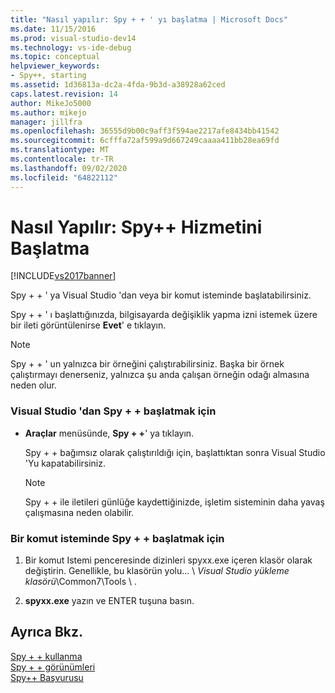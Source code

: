 ```yaml
---
title: "Nasıl yapılır: Spy + + ' yı başlatma | Microsoft Docs"
ms.date: 11/15/2016
ms.prod: visual-studio-dev14
ms.technology: vs-ide-debug
ms.topic: conceptual
helpviewer_keywords:
- Spy++, starting
ms.assetid: 1d36813a-dc2a-4fda-9b3d-a38928a62ced
caps.latest.revision: 14
author: MikeJo5000
ms.author: mikejo
manager: jillfra
ms.openlocfilehash: 36555d9b00c9aff3f594ae2217afe8434bb41542
ms.sourcegitcommit: 6cfffa72af599a9d667249caaaa411bb28ea69fd
ms.translationtype: MT
ms.contentlocale: tr-TR
ms.lasthandoff: 09/02/2020
ms.locfileid: "64822112"
---
```

# <a name="how-to-start-spy"></a>Nasıl Yapılır: Spy++ Hizmetini Başlatma
[!INCLUDE[vs2017banner](../includes/vs2017banner.md)]

Spy + + ' ya Visual Studio 'dan veya bir komut isteminde başlatabilirsiniz.  
  
 Spy + + ' ı başlattığınızda, bilgisayarda değişiklik yapma izni istemek üzere bir ileti görüntülenirse **Evet**' e tıklayın.  
  
> [!NOTE]
> Spy + + ' un yalnızca bir örneğini çalıştırabilirsiniz. Başka bir örnek çalıştırmayı denerseniz, yalnızca şu anda çalışan örneğin odağı almasına neden olur.  
  
### <a name="to-start-spy-from-visual-studio"></a>Visual Studio 'dan Spy + + başlatmak için  
  
- **Araçlar** menüsünde, **Spy + +**' ya tıklayın.  
  
     Spy + + bağımsız olarak çalıştırıldığı için, başlattıktan sonra Visual Studio 'Yu kapatabilirsiniz.  
  
    > [!NOTE]
    > Spy + + ile iletileri günlüğe kaydettiğinizde, işletim sisteminin daha yavaş çalışmasına neden olabilir.  
  
### <a name="to-start-spy-at-a-command-prompt"></a>Bir komut isteminde Spy + + başlatmak için  
  
1. Bir komut Istemi penceresinde dizinleri spyxx.exe içeren klasör olarak değiştirin. Genellikle, bu klasörün yolu... \\ *Visual Studio yükleme klasörü*\Common7\Tools \\ .  
  
2. **spyxx.exe** yazın ve ENTER tuşuna basın.  
  
## <a name="see-also"></a>Ayrıca Bkz.  
 [Spy + + kullanma](../debugger/using-spy-increment.md)   
 [Spy + + görünümleri](../debugger/spy-increment-views.md)   
 [Spy++ Başvurusu](../debugger/spy-increment-reference.md)
